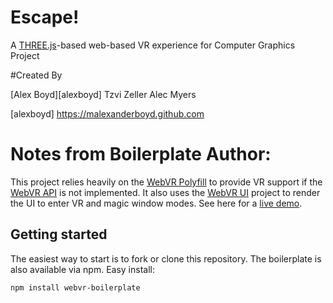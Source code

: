 # Escape!

A [THREE.js][three]-based web-based VR experience for Computer Graphics Project


#Created By

[Alex Boyd][alexboyd]
Tzvi Zeller
Alec Myers

[alexboyd] https://malexanderboyd.github.com


























# Notes from Boilerplate Author: 

This project relies heavily on the [WebVR Polyfill][polyfill] to provide VR
support if the [WebVR API][spec] is not implemented. It also uses the [WebVR
UI][ui] project to render the UI to enter VR and magic window modes. See here
for a [live demo][demo].

[three]: http://threejs.org/
[polyfill]: https://github.com/googlevr/webvr-polyfill
[ui]: https://github.com/googlevr/webvr-ui
[spec]: https://w3c.github.io/webvr/
[demo]: https://borismus.github.io/webvr-boilerplate/

## Getting started

The easiest way to start is to fork or clone this repository. The boilerplate is
also available via npm. Easy install:

    npm install webvr-boilerplate
